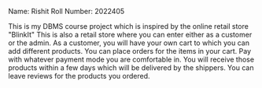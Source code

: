 Name: Rishit
Roll Number: 2022405

This is my DBMS course project which is inspired by the online retail store "BlinkIt"
This is also a retail store where you can enter either as a customer or the admin.
As a customer, you will have your own cart to which you can add different products.
You can place orders for the items in your cart.
Pay with whatever payment mode you are comfortable in.
You will receive those products within a few days which will be delivered by the shippers.
You can leave reviews for the products you ordered.
